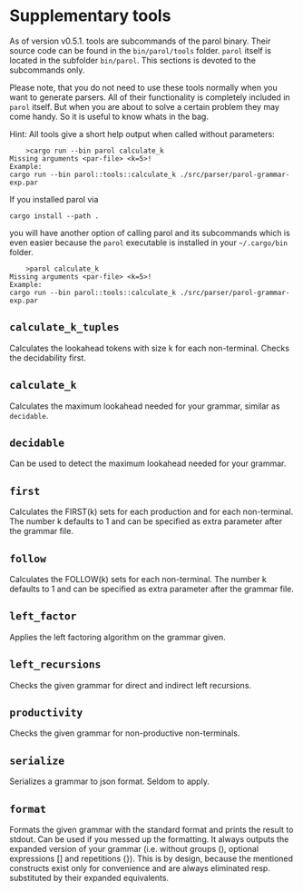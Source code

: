 # Supplementary tools

As of version v0.5.1. tools are subcommands of the parol binary. Their source code can be found in the `bin/parol/tools` folder. `parol` itself is located in the subfolder `bin/parol`. This sections is devoted to the subcommands only.

Please note, that you do not need to use these tools normally when you want to generate parsers. All of their functionality is completely included in `parol` itself. But when you are about to solve a certain problem they may come handy. So it is useful to know whats in the bag.

Hint: All tools give a short help output when called without parameters:

```shell
    >cargo run --bin parol calculate_k
Missing arguments <par-file> <k=5>!
Example:
cargo run --bin parol::tools::calculate_k ./src/parser/parol-grammar-exp.par
```

If you installed parol via

```shell
cargo install --path .
```

you will have another option of calling parol and its subcommands which is even easier because the `parol` executable is installed in your `~/.cargo/bin` folder.

```shell
    >parol calculate_k
Missing arguments <par-file> <k=5>!
Example:
cargo run --bin parol::tools::calculate_k ./src/parser/parol-grammar-exp.par
```

## `calculate_k_tuples`

Calculates the lookahead tokens with size k for each non-terminal. Checks the decidability first.

## `calculate_k`

Calculates the maximum lookahead needed for your grammar, similar as `decidable`.

## `decidable`

Can be used to detect the maximum lookahead needed for your grammar.

## `first`

Calculates the FIRST(k) sets for each production and for each non-terminal. The number k defaults to 1 and can be specified as extra parameter after the grammar file.

## `follow`

Calculates the FOLLOW(k) sets for each non-terminal. The number k defaults to 1 and can be specified as extra parameter after the grammar file.

## `left_factor`

Applies the left factoring algorithm on the grammar given.

## `left_recursions`

Checks the given grammar for direct and indirect left recursions.

## `productivity`

Checks the given grammar for non-productive non-terminals.

## `serialize`

Serializes a grammar to json format. Seldom to apply.

## `format`

Formats the given grammar with the standard format and prints the result to stdout. Can be used if you messed up the formatting. It always outputs the expanded version of your grammar (i.e. without groups (), optional expressions [] and repetitions {}). This is by design, because the mentioned constructs exist only for convenience and are always eliminated resp. substituted by their expanded equivalents.
